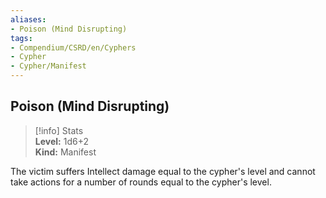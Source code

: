 ```yaml
---
aliases:
- Poison (Mind Disrupting)
tags:
- Compendium/CSRD/en/Cyphers
- Cypher
- Cypher/Manifest
---
```


  
## Poison (Mind Disrupting)  
>[!info] Stats  
> **Level:** 1d6+2  
> **Kind:** Manifest
  
The victim suffers Intellect damage equal to the cypher's level and cannot take actions for a number of rounds equal to the cypher's level.